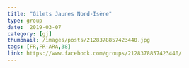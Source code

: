```yaml
---
title: "Gilets Jaunes Nord-Isère"
type: group
date:  2019-03-07
category: [gj]
thumbnail: /images/posts/2128378857423440.jpg
tags: [FR,FR-ARA,38]
link: https://www.facebook.com/groups/2128378857423440/
---
```

